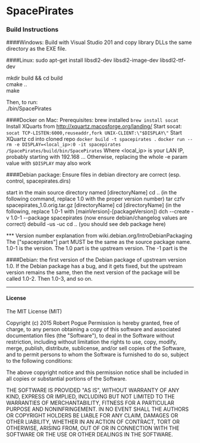# SpacePirates

### Build Instructions
####Windows:
  Build with Visual Studio 201 and copy library DLLs the same directory as the EXE file.

####Linux:
  sudo apt-get install libsdl2-dev libsdl2-image-dev libsdl2-ttf-dev

  mkdir build && cd build<br />
  cmake ..<br />
  make

  Then, to run:<br />
  ./bin/SpacePirates

####Docker on Mac:
  Prerequisites: brew installed
  `brew install socat`
  Install XQuarts from http://xquartz.macosforge.org/landing/
  Start socat:
  `socat TCP-LISTEN:6000,reuseaddr,fork UNIX-CLIENT:\"$DISPLAY\"`
  Start XQuartz
  cd into cloned repo
  `docker build -t spacepirates .`
  `docker run --rm -e DISPLAY=<local_ip>:0 -it spacepirates /SpacePirates/build/bin/SpacePirates`
  Where <local_ip> is your LAN IP, probably starting with 192.168 ...
  Otherwise, replacing the whole -e param value with `$DISPLAY` may also work

####Debian package:
  Ensure files in debian directory are correct (esp. control, spacepirates.dirs)

 start in the main source directory named [directoryName]
  cd ..
  (in the following command, replace 1.0 with the proper version number)
  tar czfv spacepirates_1.0.orig.tar.gz [directoryName]
  cd [directoryName]
  (in the following, replace 1.0-1 with [mainVersion]-[packageVersion])
  dch --create -v 1.0-1 --package spacepirates
  (now ensure debian/changelog values are correct)
  debuild -us -uc
  cd ..
  (you should see deb package here)

  *** Version number explanation from wiki.debian.org/IntroDebianPackaging
    The ["spacepirates"] part MUST be the same as the source package name. 1.0-1
 is the version. The 1.0 part is the upstream version. The -1 part is the 
  
####Debian: the first version of the Debian package of upstream version
    1.0. If the Debian package has a bug, and it gets fixed, but the upstream 
    version remains the same, then the next version of the package will be 
    called 1.0-2. Then 1.0-3, and so on.
 ***

#### License
The MIT License (MIT)

Copyright (c) 2015 Robert Pogue Permission is hereby granted, free of charge, to any person obtaining a copy
of this software and associated documentation files (the "Software"), to deal
in the Software without restriction, including without limitation the rights
to use, copy, modify, merge, publish, distribute, sublicense, and/or sell
copies of the Software, and to permit persons to whom the Software is
furnished to do so, subject to the following conditions:

The above copyright notice and this permission notice shall be included in all
copies or substantial portions of the Software.

THE SOFTWARE IS PROVIDED "AS IS", WITHOUT WARRANTY OF ANY KIND, EXPRESS OR
IMPLIED, INCLUDING BUT NOT LIMITED TO THE WARRANTIES OF MERCHANTABILITY,
FITNESS FOR A PARTICULAR PURPOSE AND NONINFRINGEMENT. IN NO EVENT SHALL THE
AUTHORS OR COPYRIGHT HOLDERS BE LIABLE FOR ANY CLAIM, DAMAGES OR OTHER
LIABILITY, WHETHER IN AN ACTION OF CONTRACT, TORT OR OTHERWISE, ARISING FROM,
OUT OF OR IN CONNECTION WITH THE SOFTWARE OR THE USE OR OTHER DEALINGS IN THE
SOFTWARE.

